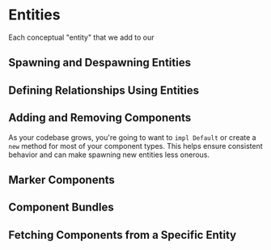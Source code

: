 # Entities

Each conceptual "entity" that we add to our

## Spawning and Despawning Entities

## Defining Relationships Using Entities

## Adding and Removing Components

As your codebase grows, you're going to want to `impl Default` or create a `new` method for most of your component types. This helps ensure consistent behavior and can make spawning new entities less onerous.

## Marker Components

## Component Bundles

## Fetching Components from a Specific Entity